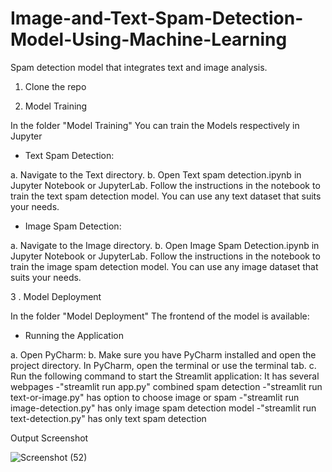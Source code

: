 # Image-and-Text-Spam-Detection-Model-Using-Machine-Learning
Spam detection model  that integrates text and image analysis.

1. Clone the repo

2. Model Training 


In the folder "Model Training"
You can train the Models respectively in Jupyter
- Text Spam Detection:

a. Navigate to the Text directory.
b. Open Text spam detection.ipynb in Jupyter Notebook or JupyterLab.
Follow the instructions in the notebook to train the text spam detection model. You can use any text dataset that suits your needs.
- Image Spam Detection:

a. Navigate to the Image directory.
b. Open Image Spam Detection.ipynb in Jupyter Notebook or JupyterLab.
Follow the instructions in the notebook to train the image spam detection model. You can use any image dataset that suits your needs.

3 . Model Deployment

In the folder "Model Deployment"
The frontend of the model is available:

- Running the Application

a. Open PyCharm:
b. Make sure you have PyCharm installed and open the project directory.
In PyCharm, open the terminal or use the terminal tab.
c. Run the following command to start the Streamlit application:
 It has several webpages
 -"streamlit run app.py" combined spam detection
 -"streamlit run text-or-image.py" has option to choose image or spam
 -"streamlit run image-detection.py" has only image spam detection model 
 -"streamlit run text-detection.py" has only text spam detection



 Output Screenshot
 
 ![Screenshot (52)](https://github.com/user-attachments/assets/cab22a8f-ad59-4858-b447-bd9c976a86ce)




